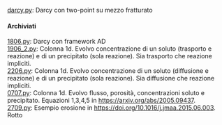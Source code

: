 [darcy.py](darcy.py): Darcy con two-point su mezzo fratturato

####  Archiviati
[1806.py](g/1806.py): Darcy con framework AD  
[1906_2.py](g/1906_2.py): Colonna 1d. Evolvo concentrazione di un soluto (trasporto e reazione) e di un precipitato (sola reazione). Sia trasporto che reazione impliciti.  
[2206.py](g/2206.py): Colonna 1d. Evolvo concentrazione di un soluto (diffusione e reazione) e di un precipitato (sola reazione). Sia diffusione che reazione impliciti.  
[0707.py](g/0707.py): Colonna 1d. Evolvo flusso, porosità, concentrazioni soluto e precipitato. Equazioni 1,3,4,5 in https://arxiv.org/abs/2005.09437.  
[2709.py](g/2709.py): Esempio erosione in https://doi.org/10.1016/j.jmaa.2015.06.003. Rotto
